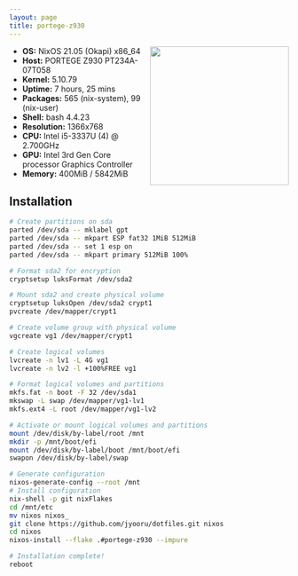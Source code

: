 ```yaml
---
layout: page
title: portege-z930
---
```


<img src="https://external-content.duckduckgo.com/iu/?u=https%3A%2F%2Fassets.mmsrg.com%2Fisr%2F166325%2Fc1%2F-%2FASSET_MMS_56019743%2Ffee_786_587_png&f=1&nofb=1" align="right" height="250px">

- **OS:** NixOS 21.05 (Okapi) x86_64
- **Host:** PORTEGE Z930 PT234A-07T058
- **Kernel:** 5.10.79
- **Uptime:** 7 hours, 25 mins
- **Packages:** 565 (nix-system), 99 (nix-user)
- **Shell:** bash 4.4.23
- **Resolution:** 1366x768
- **CPU:** Intel i5-3337U (4) @ 2.700GHz
- **GPU:** Intel 3rd Gen Core processor Graphics Controller
- **Memory:** 400MiB / 5842MiB

## Installation

```sh
# Create partitions on sda
parted /dev/sda -- mklabel gpt
parted /dev/sda -- mkpart ESP fat32 1MiB 512MiB
parted /dev/sda -- set 1 esp on
parted /dev/sda -- mkpart primary 512MiB 100%

# Format sda2 for encryption
cryptsetup luksFormat /dev/sda2

# Mount sda2 and create physical volume
cryptsetup luksOpen /dev/sda2 crypt1
pvcreate /dev/mapper/crypt1

# Create volume group with physical volume
vgcreate vg1 /dev/mapper/crypt1

# Create logical volumes
lvcreate -n lv1 -L 4G vg1
lvcreate -n lv2 -l +100%FREE vg1

# Format logical volumes and partitions
mkfs.fat -n boot -F 32 /dev/sda1
mkswap -L swap /dev/mapper/vg1-lv1
mkfs.ext4 -L root /dev/mapper/vg1-lv2

# Activate or mount logical volumes and partitions
mount /dev/disk/by-label/root /mnt
mkdir -p /mnt/boot/efi
mount /dev/disk/by-label/boot /mnt/boot/efi
swapon /dev/disk/by-label/swap

# Generate configuration
nixos-generate-config --root /mnt
# Install configuration
nix-shell -p git nixFlakes
cd /mnt/etc
mv nixos nixos_
git clone https://github.com/jyooru/dotfiles.git nixos
cd nixos
nixos-install --flake .#portege-z930 --impure

# Installation complete!
reboot
```

